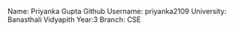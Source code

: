 Name: Priyanka Gupta
Github Username: priyanka2109
University: Banasthali Vidyapith
Year:3
Branch: CSE
